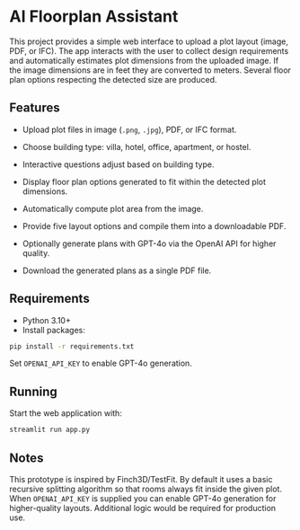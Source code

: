 # AI Floorplan Assistant


This project provides a simple web interface to upload a plot layout (image, PDF, or IFC). The app interacts with the user to collect design requirements and automatically estimates plot dimensions from the uploaded image. If the image dimensions are in feet they are converted to meters. Several floor plan options respecting the detected size are produced.


## Features

- Upload plot files in image (`.png`, `.jpg`), PDF, or IFC format.

- Choose building type: villa, hotel, office, apartment, or hostel.
- Interactive questions adjust based on building type.
- Display floor plan options generated to fit within the detected plot dimensions.
- Automatically compute plot area from the image.
- Provide five layout options and compile them into a downloadable PDF.
- Optionally generate plans with GPT-4o via the OpenAI API for higher quality.
- Download the generated plans as a single PDF file.


## Requirements

- Python 3.10+
- Install packages:

```bash
pip install -r requirements.txt
```

Set `OPENAI_API_KEY` to enable GPT-4o generation.


## Running

Start the web application with:

```bash
streamlit run app.py
```

## Notes


This prototype is inspired by Finch3D/TestFit. By default it uses a basic recursive splitting algorithm so that rooms always fit inside the given plot. When `OPENAI_API_KEY` is supplied you can enable GPT-4o generation for higher-quality layouts. Additional logic would be required for production use.


